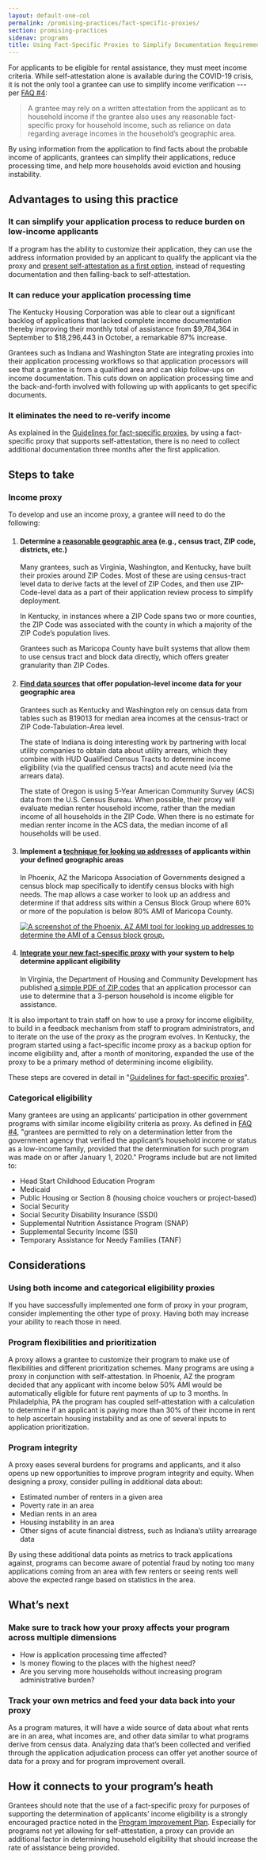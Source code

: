 ```yaml
---
layout: default-one-col
permalink: /promising-practices/fact-specific-proxies/
section: promising-practices
sidenav: programs
title: Using Fact-Specific Proxies to Simplify Documentation Requirements
---
```


<p>
  For applicants to be eligible for rental assistance, they must meet income criteria. While self-attestation alone is available during the COVID-19 crisis, it is not the only tool a grantee can use to simplify income verification --- per <a href="https://home.treasury.gov/policy-issues/coronavirus/assistance-for-state-local-and-tribal-governments/emergency-rental-assistance-program/faqs#4">FAQ #4</a>:
</p>

<blockquote class="usa-intro era-guidance__blockquote">
  A grantee may rely on a written attestation from the applicant as to household income if the grantee also uses any reasonable fact-specific proxy for household income, such as reliance on data regarding average incomes in the household’s geographic area.
</blockquote>

<p>
  By using information from the application to find facts about the probable income of applicants, grantees can simplify their applications, reduce processing time, and help more households avoid eviction and housing instability.
</p>

<h2>Advantages to using this practice</h2>

<h3>It can simplify your application process to reduce burden on low-income applicants</h3>
<p>
  If a program has the ability to customize their application, they can use the address information provided by an applicant to qualify the applicant via the proxy and <a href="https://home.treasury.gov/policy-issues/coronavirus/assistance-for-state-local-and-tribal-governments/emergency-rental-assistance-program/service-design/example-application-screens%23income-fact-specific-proxy">present self-attestation as a first option</a>, instead of requesting documentation and then falling-back to self-attestation.
</p>

<h3>It can reduce your application processing time</h3>
<p>
  The Kentucky Housing Corporation was able to clear out a significant backlog of applications that lacked complete income documentation thereby improving their monthly total of assistance from $9,784,364 in September to $18,296,443 in October, a remarkable 87% increase.
</p>
<p>
  Grantees such as Indiana and Washington State are integrating proxies into their application processing workflows so that application processors will see that a grantee is from a qualified area and can skip follow-ups on income documentation. This cuts down on application processing time and the back-and-forth involved with following up with applicants to get specific documents.
</p>

<h3>It eliminates the need to re-verify income</h3>
<p>
  As explained in the <a href="https://home.treasury.gov/policy-issues/coronavirus/assistance-for-state-local-and-tribal-governments/emergency-rental-assistance-program/service-design/fact-specific-proxies">Guidelines for fact-specific proxies</a>, by using a fact-specific proxy that supports self-attestation, there is no need to collect additional documentation three months after the first application.
</p>

<h2>Steps to take</h2>

<h3>Income proxy</h3>
<p>
  To develop and use an income proxy, a grantee will need to do the following:
</p>

<ol class="usa-process-list">
  <li class="usa-process-list__item">
    <h4 class="usa-process-list__heading era-guidance-process-list__heading">
      Determine a <a href="https://home.treasury.gov/policy-issues/coronavirus/assistance-for-state-local-and-tribal-governments/emergency-rental-assistance-program/service-design/fact-specific-proxies#determining-a-geographic-area-for-your-proxy">reasonable geographic area</a> (e.g., census tract, ZIP code, districts, etc.)
    </h4>
    <p>
      Many grantees, such as Virginia, Washington, and Kentucky, have built their proxies around ZIP Codes. Most of these are using census-tract level data to derive facts at the level of ZIP Codes, and then use ZIP-Code-level data as a part of their application review process to simplify deployment.
    </p>
    <p>
      In Kentucky, in instances where a ZIP Code spans two or more counties, the ZIP Code was associated with the county in which a majority of the ZIP Code’s population lives.
    </p>
    <p>
      Grantees such as Maricopa County have built systems that allow them to use census tract and block data directly, which offers greater granularity than ZIP Codes.
    </p>
  </li>
  <li class="usa-process-list__item">
    <h4 class="usa-process-list__heading era-guidance-process-list__heading">
      <a href="https://home.treasury.gov/policy-issues/coronavirus/assistance-for-state-local-and-tribal-governments/emergency-rental-assistance-program/service-design/fact-specific-proxies#finding-data-sources">Find data sources</a> that offer population-level income data for your geographic area
    </h4>
    <p>
      Grantees such as Kentucky and Washington rely on census data from tables such as B19013 for median area incomes at the census-tract or ZIP Code-Tabulation-Area level.
    </p>
    <p>
      The state of Indiana is doing interesting work by partnering with local utility companies to obtain data about utility arrears, which they combine with HUD Qualified Census Tracts to determine income eligibility (via the qualified census tracts) and acute need (via the arrears data).
    </p>
    <p>
      The state of Oregon is using 5-Year American Community Survey (ACS) data from the U.S. Census Bureau. When possible, their proxy will evaluate median renter household income, rather than the median income of all households in the ZIP Code. When there is no estimate for median renter income in the ACS data, the median income of all households will be used.
    </p>
  </li>
  <li class="usa-process-list__item">
    <h4 class="usa-process-list__heading era-guidance-process-list__heading">
      Implement a <a href="https://home.treasury.gov/policy-issues/coronavirus/assistance-for-state-local-and-tribal-governments/emergency-rental-assistance-program/service-design/fact-specific-proxies#performing-address-lookups">technique for looking up addresses</a> of applicants within your defined geographic areas
    </h4>
    <div class="grid-row grid-gap">
      <div class="tablet:grid-col-7">
        <p>
          In Phoenix, AZ the Maricopa Association of Governments designed a census block map specifically to identify census blocks with high needs. The map allows a case worker to look up an address and determine if that address sits within a Census Block Group where 60% or more of the population is below 80% AMI of Maricopa County.
        </p>
      </div>
      <div class="tablet:grid-col-5">
        <a href="{{ site.baseurl }}/assets/img/phoenix-az-ami-tool.png" target="_blank" class="era-guidance-process-list__image-link">
          <img src="{{ site.baseurl }}/assets/img/phoenix-az-ami-tool.png" alt="A screenshot of the Phoenix, AZ AMI tool for looking up addresses to determine the AMI of a Census block group.">
        </a>
      </div>
    </div>
  </li>
  <li class="usa-process-list__item">
    <h4 class="usa-process-list__heading era-guidance-process-list__heading">
      <a href="https://home.treasury.gov/policy-issues/coronavirus/assistance-for-state-local-and-tribal-governments/emergency-rental-assistance-program/service-design/fact-specific-proxies#integrating-your-proxy-with-your-application">Integrate your new fact-specific proxy</a> with your system to help determine applicant eligibility
    </h4>
    <p>
      In Virginia, the Department of Housing and Community Development has published <a href="https://dhcd.virginia.gov/sites/default/files/Docx/rmrp/fact-specific-proxy-zip-codes.pdf">a simple PDF of ZIP codes</a> that an application processor can use to determine that a 3-person household is income eligible for assistance.
    </p>
  </li>
</ol>

<p>
  It is also important to train staff on how to use a proxy for income eligibility, to build in a feedback mechanism from staff to program administrators, and to iterate on the use of the proxy as the program evolves. In Kentucky, the program started using a fact-specific income proxy as a backup option for income eligibility and, after a month of monitoring, expanded the use of the proxy to be a primary method of determining income eligibility. 
</p>

<p>These steps are covered in detail in "<a href="https://home.treasury.gov/policy-issues/coronavirus/assistance-for-state-local-and-tribal-governments/emergency-rental-assistance-program/service-design/fact-specific-proxies">Guidelines for fact-specific proxies</a>".</p> 

<h3>Categorical eligibility</h3>
<p>
  Many grantees are using an applicants’ participation in other government programs with similar income eligibility criteria as proxy. As defined in <a href="https://home.treasury.gov/policy-issues/coronavirus/assistance-for-state-local-and-tribal-governments/emergency-rental-assistance-program/faqs#4">FAQ #4</a>, "grantees are permitted to rely on a determination letter from the government agency that verified the applicant’s household income or status as a low-income family, provided that the determination for such program was made on or after January 1, 2020." Programs include but are not limited to:
</p>
<ul>
  <li>Head Start Childhood Education Program</li>
  <li>Medicaid</li>
  <li>Public Housing or Section 8 (housing choice vouchers or project-based)</li>
  <li>Social Security</li>
  <li>Social Security Disability Insurance (SSDI)</li>
  <li>Supplemental Nutrition Assistance Program (SNAP)</li>
  <li>Supplemental Security Income (SSI)</li>
  <li>Temporary Assistance for Needy Families (TANF)</li>
</ul>

<h2>Considerations</h2>

<h3>Using both income and categorical eligibility proxies</h3>
<p>
  If you have successfully implemented one form of proxy in your program, consider implementing the other type of proxy. Having both may increase your ability to reach those in need.
</p>

<h3>Program flexibilities and prioritization</h3>
<p>
  A proxy allows a grantee to customize their program to make use of flexibilities and different prioritization schemes. Many programs are using a proxy in conjunction with self-attestation. In Phoenix, AZ the program decided that any applicant with income below 50% AMI would be automatically eligible for future rent payments of up to 3 months. In Philadelphia, PA the program has coupled self-attestation with a calculation to determine if an applicant is paying more than 30% of their income in rent to help ascertain housing instability and as one of several inputs to application prioritization.
</p>

<h3>Program integrity</h3>
<p>
  A proxy eases several burdens for programs and applicants, and it also opens up new opportunities to improve program integrity and equity. When designing a proxy, consider pulling in additional data about:
</p>
<ul>
  <li>Estimated number of renters in a given area</li>
  <li>Poverty rate in an area</li>
  <li>Median rents in an area</li>
  <li>Housing instability in an area</li>
  <li>Other signs of acute financial distress, such as Indiana’s utility arrearage data</li>
</ul>
<p>
  By using these additional data points as metrics to track applications against, programs can  become aware of potential fraud by noting too many applications coming from an area with few renters or seeing rents well above the expected range based on statistics in the area.
</p>

<h2>What’s next</h2>
<h3>Make sure to track how your proxy affects your program across multiple dimensions</h3>
<ul>
  <li>How is application processing time affected?</li>
  <li>Is money flowing to the places with the highest need?</li>
  <li>Are you serving more households without increasing program administrative burden?</li>
</ul>

<h3>Track your own metrics and feed your data back into your proxy</h3>
<p>
  As a program matures, it will have a wide source of data about what rents are in an area, what incomes are, and other data similar to what programs derive from census data. Analyzing data that’s been collected and verified through the application adjudication process can offer yet another source of data for a proxy and for program improvement overall.
</p>

<h2>How it connects to your program’s heath</h2>
<p>
  Grantees should note that the use of a fact-specific proxy for purposes of supporting the determination of applicants’ income eligibility is a strongly encouraged practice noted in the <a href="https://home.treasury.gov/system/files/136/1505-0266-Program-Improvement-Plan.pdf">Program Improvement Plan</a>. Especially for programs not yet allowing for self-attestation, a proxy can provide an additional factor in determining household eligibility that should increase the rate of assistance being provided.
</p>
